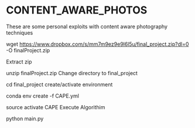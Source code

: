 # CONTENT_AWARE_PHOTOS
These are some personal exploits with content aware photography techniques


wget https://www.dropbox.com/s/mm7m9ez9e9l6l5u/final_project.zip?dl=0 -O finalProject.zip



Extract zip

unzip finalProject.zip
Change directory to final_project

cd final_project
create/activate environment

conda env create -f CAPE.yml

source activate CAPE
Execute Algorithim

python main.py




